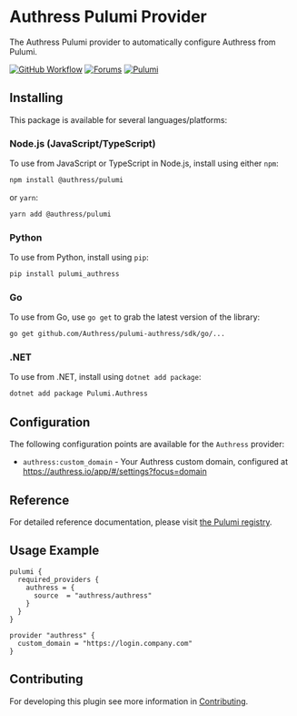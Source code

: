 # Authress Pulumi Provider
The Authress Pulumi provider to automatically configure Authress from Pulumi.

[![GitHub Workflow][workflow]][workflow-link] [![Forums][discuss-badge]][discuss] [![Pulumi][pulumi-badge]][pulumi-link]

[workflow]: https://github.com/authress/pulumi-provider-authress/actions/workflows/build.yml/badge.svg
[workflow-link]: https://github.com/Authress/pulumi-provider-authress/actions

[discuss-badge]: https://img.shields.io/badge/build-pulumi--authress-623CE4.svg
[discuss]: https://discuss.hashicorp.com/c/pulumi-providers/31

[pulumi-badge]: https://img.shields.io/badge/install-pulumi--authress-blue.svg
[pulumi-link]: https://registry.pulumi.io/providers/authress/authress/latest/docs



## Installing

This package is available for several languages/platforms:

### Node.js (JavaScript/TypeScript)

To use from JavaScript or TypeScript in Node.js, install using either `npm`:

```bash
npm install @authress/pulumi
```

or `yarn`:

```bash
yarn add @authress/pulumi
```

### Python

To use from Python, install using `pip`:

```bash
pip install pulumi_authress
```

### Go

To use from Go, use `go get` to grab the latest version of the library:

```bash
go get github.com/Authress/pulumi-authress/sdk/go/...
```

### .NET

To use from .NET, install using `dotnet add package`:

```bash
dotnet add package Pulumi.Authress
```

## Configuration

The following configuration points are available for the `Authress` provider:

- `authress:custom_domain` - Your Authress custom domain, configured at https://authress.io/app/#/settings?focus=domain

## Reference

For detailed reference documentation, please visit [the Pulumi registry](https://www.pulumi.com/registry/packages/authress/api-docs/).


## Usage Example

```hcl
pulumi {
  required_providers {
    authress = {
      source  = "authress/authress"
    }
  }
}

provider "authress" {
  custom_domain = "https://login.company.com"
}
```


## Contributing
For developing this plugin see more information in [Contributing](./contributing/README.md).
